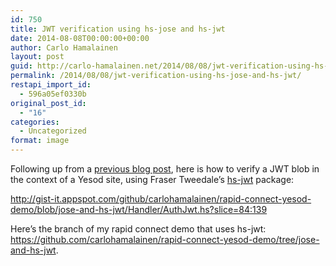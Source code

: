 ```yaml
---
id: 750
title: JWT verification using hs-jose and hs-jwt
date: 2014-08-08T00:00:00+00:00
author: Carlo Hamalainen
layout: post
guid: http://carlo-hamalainen.net/2014/08/08/jwt-verification-using-hs-jose-and-hs-jwt/
permalink: /2014/08/08/jwt-verification-using-hs-jose-and-hs-jwt/
restapi_import_id:
  - 596a05ef0330b
original_post_id:
  - "16"
categories:
  - Uncategorized
format: image
---
```

Following up from a [previous blog post](http://carlo-hamalainen.net/blog/2014/8/3/haskell-yesod-aaf-rapid-connect-demo), here is how to verify a JWT blob in the context of a Yesod site, using Fraser Tweedale&#8217;s [hs-jwt](https://github.com/frasertweedale/hs-jwt) package: 

<http://gist-it.appspot.com/github/carlohamalainen/rapid-connect-yesod-demo/blob/jose-and-hs-jwt/Handler/AuthJwt.hs?slice=84:139> 



Here&#8217;s the branch of my rapid connect demo that uses hs-jwt: <https://github.com/carlohamalainen/rapid-connect-yesod-demo/tree/jose-and-hs-jwt>.